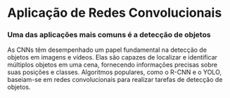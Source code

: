 # Aplicação de Redes Convolucionais 

### Uma das aplicações mais comuns é a detecção de objetos 

As CNNs têm desempenhado um papel fundamental na detecção de objetos em imagens e vídeos. Elas são capazes de localizar e identificar múltiplos objetos em uma cena, fornecendo informações precisas sobre suas posições e classes. Algoritmos populares, como o R-CNN e o YOLO, baseiam-se em redes convolucionais para realizar tarefas de detecção de objetos.
